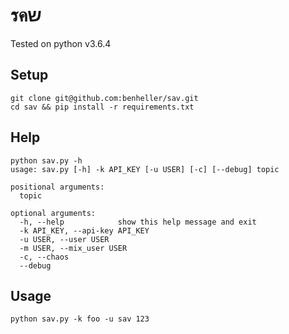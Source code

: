 # รคש

Tested on python v3.6.4

## Setup
```
git clone git@github.com:benheller/sav.git
cd sav && pip install -r requirements.txt
```

## Help
```
python sav.py -h
usage: sav.py [-h] -k API_KEY [-u USER] [-c] [--debug] topic

positional arguments:
  topic

optional arguments:
  -h, --help            show this help message and exit
  -k API_KEY, --api-key API_KEY
  -u USER, --user USER
  -m USER, --mix_user USER
  -c, --chaos
  --debug
```

## Usage
```
python sav.py -k foo -u sav 123
````